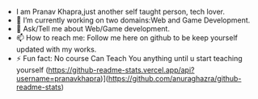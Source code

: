 

-   I am Pranav Khapra,just another self taught person, tech lover.
- 🔭 I’m currently working on two domains:Web and Game Development.
- 💬 Ask/Tell me about Web/Game development. 
- 📫 How to reach me: Follow me here on github to be keep yourself updated with my works.
- ⚡ Fun fact: No course Can Teach You anything until u start teaching yourself
(https://github-readme-stats.vercel.app/api?username=pranavkhapra)](https://github.com/anuraghazra/github-readme-stats)
